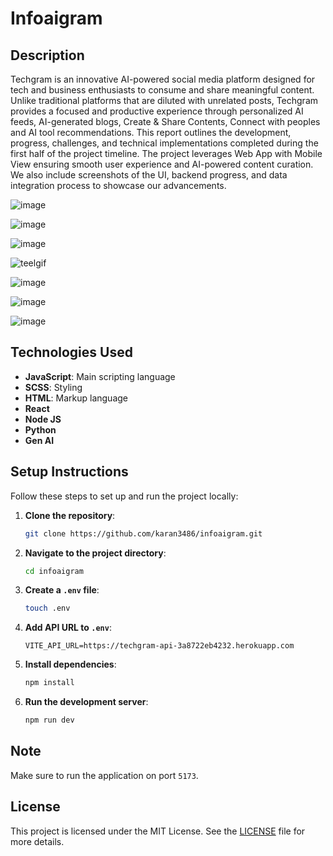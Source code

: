 # Infoaigram

## Description
Techgram is an innovative AI-powered social media platform designed for tech and business enthusiasts to consume and share meaningful content. Unlike traditional platforms that are diluted with unrelated posts, Techgram provides a focused and productive experience through personalized AI feeds, AI-generated blogs, Create & Share Contents, Connect with peoples and AI tool recommendations.
This report outlines the development, progress, challenges, and technical implementations completed during the first half of the project timeline. The project leverages Web App with Mobile View ensuring smooth user experience and AI-powered content curation. We also include screenshots of the UI, backend progress, and data integration process to showcase our advancements.

![image](https://github.com/user-attachments/assets/a6a44a98-bf8a-4235-8098-0f3f9f5c515d)


![image](https://github.com/user-attachments/assets/a3a5186f-b27d-4f94-83ca-339e86648025)

![image](https://github.com/user-attachments/assets/246db583-789b-4468-8158-efd773cf51f2)

![teelgif](https://github.com/user-attachments/assets/2ca21321-fa84-4f0b-9194-d88a7f047d58)


![image](https://github.com/user-attachments/assets/2970a5f0-3c99-4d09-96a9-5166e5d79fa9)

![image](https://github.com/user-attachments/assets/26bebbb2-0e79-4877-9a38-616f91761cd1)

![image](https://github.com/user-attachments/assets/6011633f-4524-4502-859c-bc030694f71b)


## Technologies Used
- **JavaScript**: Main scripting language
- **SCSS**: Styling
- **HTML**: Markup language
- **React**
- **Node JS**
- **Python**
- **Gen AI**

## Setup Instructions
Follow these steps to set up and run the project locally:

1. **Clone the repository**:
    ```bash
    git clone https://github.com/karan3486/infoaigram.git
    ```

2. **Navigate to the project directory**:
    ```bash
    cd infoaigram
    ```

3. **Create a `.env` file**:
    ```bash
    touch .env
    ```

4. **Add API URL to `.env`**:
    ```env
    VITE_API_URL=https://techgram-api-3a8722eb4232.herokuapp.com
    ```

5. **Install dependencies**:
    ```bash
    npm install
    ```

6. **Run the development server**:
    ```bash
    npm run dev
    ```

## Note
Make sure to run the application on port `5173`.

## License
This project is licensed under the MIT License. See the [LICENSE](LICENSE) file for more details.
